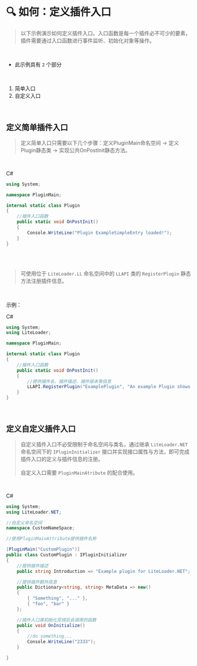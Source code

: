 # 🔍 如何：定义插件入口

>以下示例演示如何定义插件入口。入口函数是每一个插件必不可少的要素，插件需要通过入口函数进行事件监听、初始化对象等操作。

<br>

- 此示例具有 `2` 个部分  
  
<br>

1. 简单入口
2. 自定义入口

<br>

## 定义简单插件入口

>定义简单入口只需要以下几个步骤：定义PluginMain命名空间 → 定义Plugin静态类 → 实现公共OnPostInit静态方法。

<br>

C#
```cs
using System;

namespace PluginMain;

internal static class Plugin
{
    //插件入口函数
    public static void OnPostInit()
    {
        Console.WriteLine("Plugin ExampleSimpleEntry loaded!");
    }
}
```

<br>

<br>

>可使用位于 `LiteLoader.LL` 命名空间中的 `LLAPI` 类的 `RegisterPlugin` 静态方法注册插件信息。

<br>

示例：

C#
```cs
using System;
using LiteLoader;

namespace PluginMain;

internal static class Plugin
{
    //插件入口函数
    public static void OnPostInit()
    {
        //提供插件名、插件描述、插件版本等信息
        LLAPI.RegisterPlugin("ExamplePlugin", "An example Plugin shows Plugin entry.", new Version(1, 0, 0));
    }
}
```

<br>

## 定义自定义插件入口

>自定义插件入口不必受限制于命名空间与类名，通过继承 `LiteLoader.NET` 命名空间下的 `IPluginInitializer` 接口并实现接口属性与方法，即可完成插件入口的定义与插件信息的注册。<br><br> 
自定义入口需要 `PluginMainAtribute` 的配合使用。

<br>

C#
```cs
using System;
using LiteLoader.NET;

//自定义命名空间
namespace CustomNameSpace;

//使用PluginMainAttribute提供插件名称

[PluginMain("CustomPlugin")]
public class CustomPlugin : IPluginInitializer
{
    //提供插件描述
    public string Introduction => "Example plugin for LiteLoader.NET";

    //提供插件额外信息
    public Dictionary<string, string> MetaData => new()
    {
        { "Something", "..." },
        { "foo", "bar" }
    };

    //插件入口类初始化完成后会调用的函数
    public void OnInitialize()
    {
        //do something...
        Console.WriteLine("2333");
    }

}
```